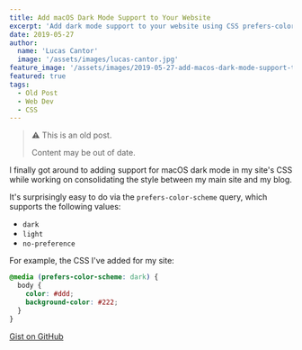 ```yaml
---
title: Add macOS Dark Mode Support to Your Website
excerpt: 'Add dark mode support to your website using CSS prefers-color-scheme media queries for macOS and iOS users.'
date: 2019-05-27
author:
  name: 'Lucas Cantor'
  image: '/assets/images/lucas-cantor.jpg'
feature_image: '/assets/images/2019-05-27-add-macos-dark-mode-support-to-your-website.png'
featured: true
tags:
  - Old Post
  - Web Dev
  - CSS
---
```


> ⚠️ This is an old post.
>
> Content may be out of date.

I finally got around to adding support for macOS dark mode in my site's CSS while working on consolidating the style between my main site and my blog.

It's surprisingly easy to do via the `prefers-color-scheme` query, which supports the following values:

- `dark`
- `light`
- `no-preference`

For example, the CSS I've added for my site:

```css
@media (prefers-color-scheme: dark) {
  body {
    color: #ddd;
    background-color: #222;
  }
}
```

[Gist on GitHub](https://gist.github.com/lucascantor/6560b43b6f3da94eb75319040c032132)
